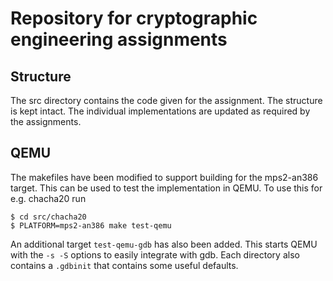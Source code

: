 # Repository for cryptographic engineering assignments

## Structure

The src directory contains the code given for the assignment. The structure is
kept intact. The individual implementations are updated as required by the
assignments.

## QEMU

The makefiles have been modified to support building for the mps2-an386 target.
This can be used to test the implementation in QEMU. To use this for e.g.
chacha20 run

	$ cd src/chacha20
	$ PLATFORM=mps2-an386 make test-qemu

An additional target `test-qemu-gdb` has also been added. This starts QEMU with
the `-s -S` options to easily integrate with gdb. Each directory also contains a
`.gdbinit` that contains some useful defaults.

